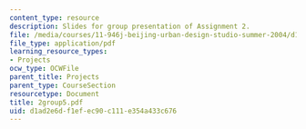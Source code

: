 ```yaml
---
content_type: resource
description: Slides for group presentation of Assignment 2.
file: /media/courses/11-946j-beijing-urban-design-studio-summer-2004/d1ad2e6df1efec90c111e354a433c676_2group5.pdf
file_type: application/pdf
learning_resource_types:
- Projects
ocw_type: OCWFile
parent_title: Projects
parent_type: CourseSection
resourcetype: Document
title: 2group5.pdf
uid: d1ad2e6d-f1ef-ec90-c111-e354a433c676
---
```

